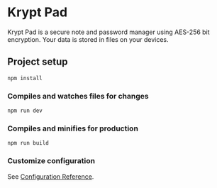 # Krypt Pad

Krypt Pad is a secure note and password manager using AES-256 bit encryption. Your data is stored in files on your devices.

## Project setup
```
npm install
```

### Compiles and watches files for changes
```
npm run dev
```

### Compiles and minifies for production
```
npm run build
```

### Customize configuration
See [Configuration Reference](https://cli.vuejs.org/config/).
